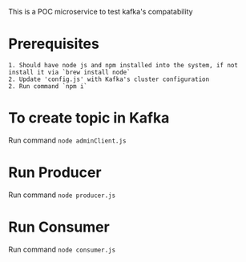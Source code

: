 This is a POC microservice to test kafka's compatability

# Prerequisites


    1. Should have node js and npm installed into the system, if not install it via `brew install node`
    2. Update 'config.js' with Kafka's cluster configuration
    2. Run command `npm i`

# To create topic in Kafka

Run command `node adminClient.js`

# Run Producer

Run command `node producer.js`

# Run Consumer

Run command `node consumer.js`
